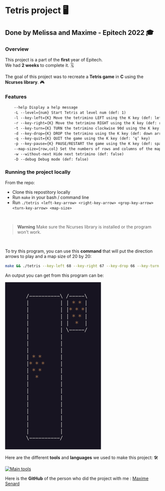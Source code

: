 # Tetris project :desktop_computer:

## Done by Melissa and Maxime - Epitech 2022 :mortar_board:

### Overview

This project is a part of the **first** year of Epitech. <br>
We had **2 weeks** to complete it. :spiral_calendar: <br>

The goal of this project was to recreate a **Tetris game** in **C** using the **Ncurses library**. :video_game:<br>

### Features
```txt
    --help Display a help message
    -L --level={num} Start Tetris at level num (def: 1)
    -l --key-left={K} Move the tetrimino LEFT using the K key (def: left arrow)
    -r --key-right={K} Move the tetrimino RIGHT using the K key (def: right arrow)
    -t --key-turn={K} TURN the tetrimino clockwise 90d using the K key (def: top arrow)
    -d --key-drop={K} DROP the tetrimino using the K key (def: down arrow)
    -q --key-quit={K} QUIT the game using the K key (def: ‘q’ key)
    -p --key-pause={K} PAUSE/RESTART the game using the K key (def: space bar)
    --map-size={row,col} Set the numbers of rows and columns of the map (def: 20,10)
    -w --without-next Hide next tetrimino (def: false)
    -D --debug Debug mode (def: false)
```

### Running the project locally

From the repo:

- Clone this repostitory locally
- Run `make` in your bash / command line
- Run `./tetris <left-key-arrow> <right-key-arrow> <grop-key-arrow> <turn-key-arrow> <map-size>`
<br>

> **Warning**
> Make sure the Ncurses library is installed or the program won't work.

<br>

To try this program, you can use this **command** that will put the direction arrows to play and a map size of 20 by 20: <br>

```bash
make && ./tetris --key-left 68 --key-right 67 --key-drop 66 --key-turn 65 -map-size=20,20 && make fclean
```

An output you can get from this program can be:

![gameplay.png](assets/gameplay.png)

Here are the different **tools** and **languages** we used to make this project: :hammer_and_wrench:

[![Main tools](https://skillicons.dev/icons?i=c,vscode,github,md&perline=9)](https://github.com/tandpfun/skill-icons)

Here is the **GitHub** of the person who did the project with me :
[Maxime Senard](https://github.com/RedCommand)
